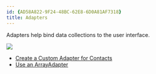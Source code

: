 ```yaml
---
id: {AD58A822-9F24-48BC-62E8-6D0A81AF7318}  
title: Adapters  
---
```


Adapters help bind data collections to the user interface.

 [ ![](Images/AdaptersSectionImage.png)](Images/AdaptersSectionImage.png)

-   [Create a Custom Adapter for Contacts](/recipes/android/data/adapters/create_a_custom_adapter_for_contacts) 
-   [Use an ArrayAdapter](/recipes/android/data/adapters/use_an_arrayadapter)